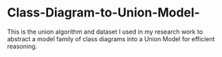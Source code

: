 # Class-Diagram-to-Union-Model-
This is the union algorithm and dataset I used in my research work to abstract a model family of class diagrams into a Union Model for efficient reasoning.
